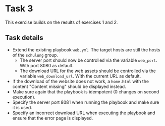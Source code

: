 # Task 3
This exercise builds on the results of exercises 1 and 2.

## Task details
* Extend the existing playbook `web.yml`. The target hosts are still the hosts of the `schulung` group.
  * The server port should now be controlled via the variable `web_port`. With port 8080 as default.
  * The download URL for the web assets should be controlled via the variable `web_download_url`. With the current URL as default.
* If the download of the website does not work, a `home.html` with the content "Content missing" should be displayed instead.
* Make sure again that the playbook is idempotent (0 changes on second execution).
* Specify the server port 8081 when running the playbook and make sure it is used.
* Specify an incorrect download URL when executing the playbook and ensure that the error page is displayed.
